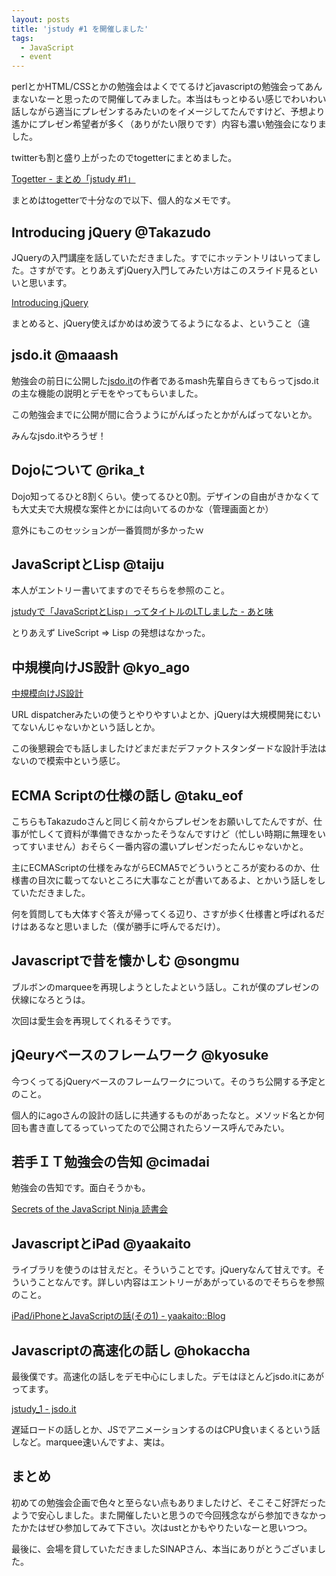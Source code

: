 ```yaml
---
layout: posts
title: 'jstudy #1 を開催しました'
tags: 
  - JavaScript
  - event
---
```


perlとかHTML/CSSとかの勉強会はよくでてるけどjavascriptの勉強会ってあんまないなーと思ったので開催してみました。本当はもっとゆるい感じでわいわい話しながら適当にプレゼンするみたいのをイメージしてたんですけど、予想より遙かにプレゼン希望者が多く（ありがたい限りです）内容も濃い勉強会になりました。

twitterも割と盛り上がったのでtogetterにまとめました。

[Togetter - まとめ「jstudy #1」](http://togetter.com/li/30850)

まとめはtogetterで十分なので以下、個人的なメモです。

Introducing jQuery @Takazudo
--------------------------------------

JQueryの入門講座を話していただきました。すでにホッテントリはいってました。さすがです。とりあえずjQuery入門してみたい方はこのスライド見るといいと思います。

[Introducing jQuery](http://dl.dropbox.com/u/268240/presentations/introducingJQuery/index.html)

まとめると、jQuery使えばかめはめ波うてるようになるよ、ということ（違

jsdo.it @maaash
--------------------------------------

勉強会の前日に公開した[jsdo.it](http://jsdo.it/)の作者であるmash先輩自らきてもらってjsdo.itの主な機能の説明とデモをやってもらいました。

この勉強会までに公開が間に合うようにがんばったとかがんばってないとか。

みんなjsdo.itやろうぜ！

Dojoについて @rika_t
--------------------------------------

Dojo知ってるひと8割くらい。使ってるひと0割。デザインの自由がきかなくても大丈夫で大規模な案件とかには向いてるのかな（管理画面とか）

意外にもこのセッションが一番質問が多かったｗ

JavaScriptとLisp @taiju
--------------------------------------

本人がエントリー書いてますのでそちらを参照のこと。

[jstudyで「JavaScriptとLisp」ってタイトルのLTしました - あと味](http://d.hatena.ne.jp/jdg/20100620/1277012557)

とりあえず LiveScript => Lisp の発想はなかった。

中規模向けJS設計 @kyo_ago
--------------------------------------

[中規模向けJS設計](http://0-9.sakura.ne.jp/pub/lt/jstudy/start.html)

URL dispatcherみたいの使うとやりやすいよとか、jQueryは大規模開発にむいてないんじゃないかという話しとか。

この後懇親会でも話しましたけどまだまだデファクトスタンダードな設計手法はないので模索中という感じ。

ECMA Scriptの仕様の話し @taku_eof
--------------------------------------

こちらもTakazudoさんと同じく前々からプレゼンをお願いしてたんですが、仕事が忙しくて資料が準備できなかったそうなんですけど（忙しい時期に無理をいってすいません）おそらく一番内容の濃いプレゼンだったんじゃないかと。

主にECMAScriptの仕様をみながらECMA5でどういうところが変わるのか、仕様書の目次に載ってないところに大事なことが書いてあるよ、とかいう話しをしていただきました。

何を質問しても大体すぐ答えが帰ってくる辺り、さすが歩く仕様書と呼ばれるだけはあるなと思いました（僕が勝手に呼んでるだけ）。

Javascriptで昔を懐かしむ @songmu
--------------------------------------

ブルボンのmarqueeを再現しようとしたよという話し。これが僕のプレゼンの伏線になろとうは。

次回は愛生会を再現してくれるそうです。

jQeuryベースのフレームワーク @kyosuke
--------------------------------------

今つくってるjQueryベースのフレームワークについて。そのうち公開する予定とのこと。

個人的にagoさんの設計の話しに共通するものがあったなと。メソッド名とか何回も書き直してるっていってたので公開されたらソース呼んでみたい。

若手ＩＴ勉強会の告知 @cimadai
--------------------------------------

勉強会の告知です。面白そうかも。

[Secrets of the JavaScript Ninja 読書会](http://atnd.org/events/5070)

JavascriptとiPad @yaakaito
--------------------------------------

ライブラリを使うのは甘えだと。そういうことです。jQueryなんて甘えです。そういうことなんです。詳しい内容はエントリーがあがっているのでそちらを参照のこと。

[iPad/iPhoneとJavaScriptの話(その1) - yaakaito::Blog](http://d.hatena.ne.jp/yaakaito/20100621/1277147956)

Javascriptの高速化の話し @hokaccha
--------------------------------------

最後僕です。高速化の話しをデモ中心にしました。デモはほとんどjsdo.itにあがってます。

[jstudy\_1 - jsdo.it](http://jsdo.it/tag/jstudy_1)

遅延ロードの話しとか、JSでアニメーションするのはCPU食いまくるという話しなど。marquee速いんですよ、実は。

まとめ
--------------------------------------

初めての勉強会企画で色々と至らない点もありましたけど、そこそこ好評だったようで安心しました。また開催したいと思うので今回残念ながら参加できなかったかたはぜひ参加してみて下さい。次はustとかもやりたいなーと思いつつ。

最後に、会場を貸していただきましたSINAPさん、本当にありがとうございました。


